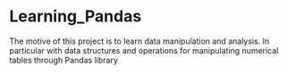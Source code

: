 # Learning_Pandas
The motive of this project is to learn data manipulation and analysis. In particular with data structures and operations for manipulating numerical tables through Pandas library
